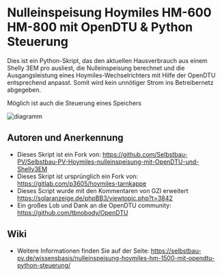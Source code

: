 # Nulleinspeisung Hoymiles HM-600 HM-800 mit OpenDTU & Python Steuerung

Dies ist ein Python-Skript, das den aktuellen Hausverbrauch aus einem Shelly 3EM pro ausliest, die Nulleinspeisung berechnet und die Ausgangsleistung eines Hoymiles-Wechselrichters mit Hilfe der OpenDTU entsprechend anpasst. Somit wird kein unnötiger Strom ins Betreibernetz abgegeben.

Möglich ist auch die Steuerung eines Speichers

![diagramm](media/diagramm.jpg)

## Autoren und Anerkennung
- Dieses Skript ist ein Fork von: https://github.com/Selbstbau-PV/Selbstbau-PV-Hoymiles-nulleinspeisung-mit-OpenDTU-und-Shelly3EM
- Dieses Skript ist ursprünglich ein Fork von: https://gitlab.com/p3605/hoymiles-tarnkappe
- Dieses Script wurde mit den Kommentaren von GZI erweitert https://solaranzeige.de/phpBB3/viewtopic.php?t=3842
- Ein großes Lob und Dank an die OpenDTU community: https://github.com/tbnobody/OpenDTU

## Wiki
- Weitere Informationen finden Sie auf der Seite: https://selbstbau-pv.de/wissensbasis/nulleinspeisung-hoymiles-hm-1500-mit-opendtu-python-steuerung/

